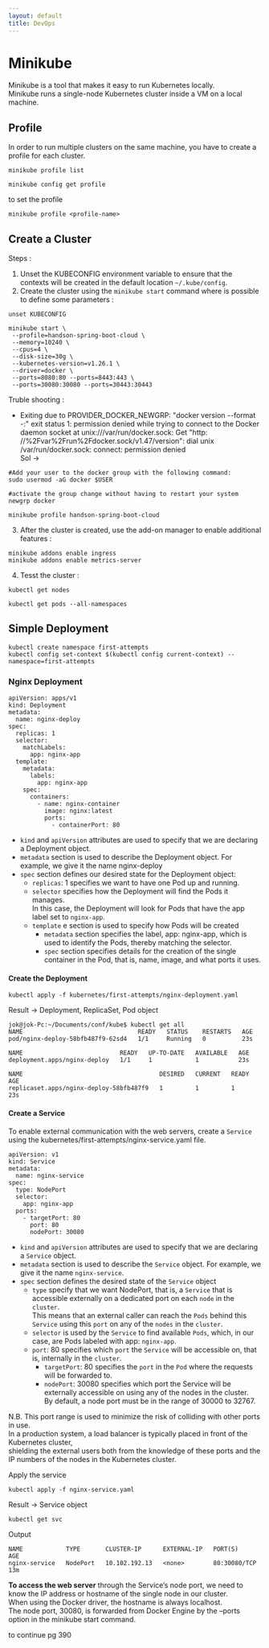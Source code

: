 ```yaml
---
layout: default
title: DevOps
---
```

# Minikube

Minikube is a tool that makes it easy to run Kubernetes locally. <br>
Minikube runs a single-node Kubernetes cluster inside a VM on a local machine.

## Profile

In order to run multiple clusters on the same machine, you have to create a profile for each cluster. <br>

```shell
minikube profile list
```

```shell
minikube config get profile
```

to set the profile

```shell
minikube profile <profile-name>
```

## Create a Cluster

Steps :

1. Unset the KUBECONFIG environment variable to ensure that the contexts will be created in the default location
   `~/.kube/config`.
2. Create the cluster using the `minikube start` command where is possible to define some parameters :

```shell
unset KUBECONFIG
```

```shell
minikube start \
 --profile=handson-spring-boot-cloud \
 --memory=10240 \
 --cpus=4 \
 --disk-size=30g \
 --kubernetes-version=v1.26.1 \
 --driver=docker \
 --ports=8080:80 --ports=8443:443 \
 --ports=30080:30080 --ports=30443:30443
```

Truble shooting :

- Exiting due to PROVIDER_DOCKER_NEWGRP: "docker version --format <no value>-<no value>:<no value>" exit status 1:
  permission denied while trying to connect to the Docker daemon socket at unix:///var/run/docker.sock: Get "http:
  //%2Fvar%2Frun%2Fdocker.sock/v1.47/version": dial unix /var/run/docker.sock: connect: permission denied<br>
  Sol ->

```shell
#Add your user to the docker group with the following command:
sudo usermod -aG docker $USER
```

```shell
#activate the group change without having to restart your system
newgrp docker
```

```shell
minikube profile handson-spring-boot-cloud
````

3. After the cluster is created, use the add-on manager to enable additional features :

```shell
minikube addons enable ingress
minikube addons enable metrics-server
```

4. Tesst the cluster :

```shell
kubectl get nodes
```

```shell
kubectl get pods --all-namespaces
```

## Simple Deployment

```shell
kubectl create namespace first-attempts
kubectl config set-context $(kubectl config current-context) --namespace=first-attempts
```

### Nginx Deployment

```shell
apiVersion: apps/v1
kind: Deployment
metadata:
  name: nginx-deploy
spec:
  replicas: 1
  selector:
    matchLabels:
      app: nginx-app
  template:
    metadata:
      labels:
        app: nginx-app
    spec:
      containers:
        - name: nginx-container
          image: nginx:latest
          ports:
            - containerPort: 80

```
- `kind` and `apiVersion` attributes are used to specify that we are declaring a Deployment object.
- `metadata` section is used to describe the Deployment object. For example, we give it the name nginx-deploy
- `spec` section defines our desired state for the Deployment object:
  - `replicas`: 1 specifies we want to have one Pod up and running.
  - `selector` specifies how the Deployment will find the Pods it manages.<br> In this case, the Deployment will look for Pods that have the app label set to `nginx-app`.
  - `template` e section is used to specify how Pods will be created
    - `metadata` section specifies the label, app: nginx-app, which is used to identify the Pods, thereby matching the selector.
    - `spec` section specifies details for the creation of the single container in the Pod, that is, name, image, and what ports it uses.

#### Create the Deployment

```shell
kubectl apply -f kubernetes/first-attempts/nginx-deployment.yaml
```

Result -> Deployment, ReplicaSet, Pod object
```shell
jok@jok-Pc:~/Documents/conf/kube$ kubectl get all
NAME                                READY   STATUS    RESTARTS   AGE
pod/nginx-deploy-58bfb487f9-62sd4   1/1     Running   0          23s

NAME                           READY   UP-TO-DATE   AVAILABLE   AGE
deployment.apps/nginx-deploy   1/1     1            1           23s

NAME                                      DESIRED   CURRENT   READY   AGE
replicaset.apps/nginx-deploy-58bfb487f9   1         1         1       23s
```

#### Create a Service
To enable external communication with the web servers, create a `Service` using the kubernetes/first-attempts/nginx-service.yaml file.
```shell
apiVersion: v1
kind: Service
metadata:
  name: nginx-service
spec:
  type: NodePort
  selector:
    app: nginx-app
  ports:
    - targetPort: 80
      port: 80
      nodePort: 30080
```
- `kind` and `apiVersion` attributes are used to specify that we are declaring a `Service` object.
- `metadata` section is used to describe the `Service` object. For example, we give it the name `nginx-service`.
- `spec` section defines the desired state of the `Service` object
  - `type` specify that we want NodePort, that is, a `Service` that is accessible externally on a dedicated port on each `node` in the `cluster`.<br>
  This means that an external caller can reach the `Pods` behind this `Service` using this `port` on any of the `nodes` in the `cluster`.
  - `selector` is used by the `Service` to find available `Pods`, which, in our case, are Pods labeled with app: `nginx-app`.
  - `port`: 80 specifies which `port` the `Service` will be accessible on, that is, internally in the `cluster`.
    - `targetPort`: 80 specifies the `port` in the `Pod` where the requests will be forwarded to.
    - `nodePort`: 30080 specifies which port the Service will be externally accessible on using any of the nodes in the cluster.<br>
    By default, a node port must be in the range of 30000 to 32767.

N.B. This port range is used to minimize the risk of colliding with other ports in use.<br>
In a production system, a load balancer is typically placed in front of the Kubernetes cluster,<br>
shielding the external users both from the knowledge of these ports and the IP numbers of the nodes in the Kubernetes cluster.

Apply the service
```shell
kubectl apply -f nginx-service.yaml
```

Result -> Service object
```shell
kubectl get svc
```
Output
```shell
NAME            TYPE       CLUSTER-IP      EXTERNAL-IP   PORT(S)        AGE
nginx-service   NodePort   10.102.192.13   <none>        80:30080/TCP   13m
```

**To access the web server** through the Service’s node port, we need to know the IP address or hostname of the single node in our cluster.<br>
When using the Docker driver, the hostname is always localhost.<br>
The node port, 30080, is forwarded from Docker Engine by the –ports option in the minikube start command.

to continue pg 390



















